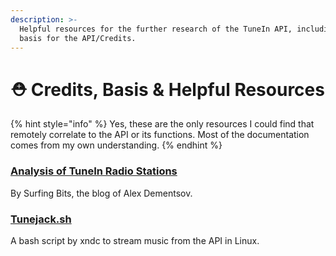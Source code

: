 ```yaml
---
description: >-
  Helpful resources for the further research of the TuneIn API, including the
  basis for the API/Credits.
---
```


# ⛑ Credits, Basis & Helpful Resources

{% hint style="info" %}
Yes, these are the only resources I could find that remotely correlate to the API or its functions. Most of the documentation comes from my own understanding.
{% endhint %}

### [Analysis of TuneIn Radio Stations](http://www.surfingbits.com/blog/2011/analysis-of-tunein-radio-stations/)

By Surfing Bits, the blog of Alex Dementsov.

### [Tunejack.sh](https://gist.github.com/xndc/c732204e274743204f1f)

A bash script by xndc to stream music from the API in Linux.
